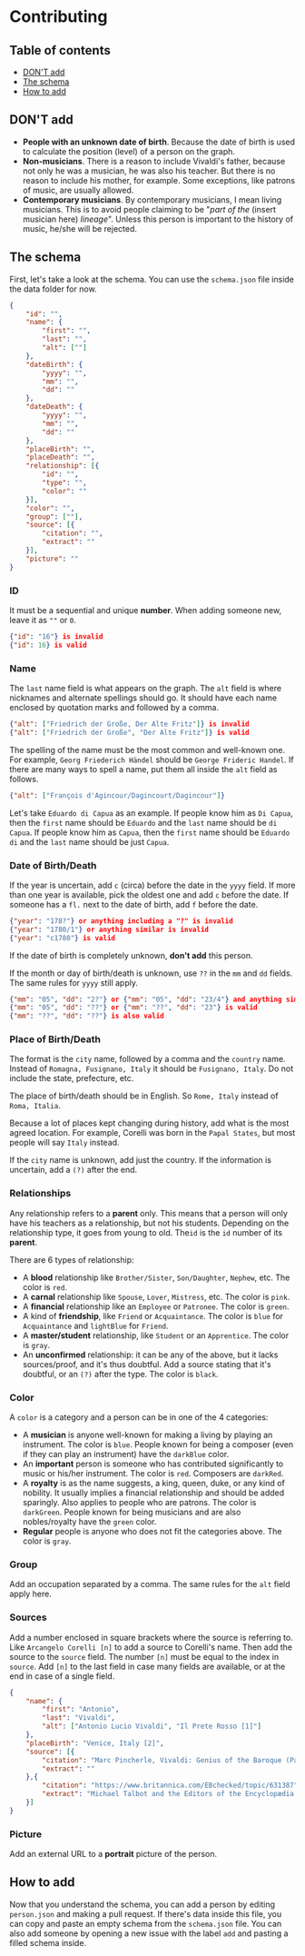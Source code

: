 # Contributing

## Table of contents
- [DON'T add](#dont-add)
- [The schema](#the-schema)
- [How to add](#how-to-add)

## DON'T add
- **People with an unknown date of birth**. Because the date of birth is used to calculate the position (level) of a person on the graph.
- **Non-musicians**. There is a reason to include Vivaldi's father, because not only he was a musician, he was also his teacher. But there is no reason to include his mother, for example. Some exceptions, like patrons of music, are usually allowed.
- **Contemporary musicians**. By contemporary musicians, I mean living musicians. This is to avoid people claiming to be "*part of the* (insert musician here) *lineage*". Unless this person is important to the history of music, he/she will be rejected.

## The schema

First, let's take a look at the schema. You can use the `schema.json` file inside the data folder for now.

```json
{
	"id": "",
	"name": {
		"first": "",
		"last": "",
		"alt": [""]
	},
	"dateBirth": {
		"yyyy": "",
		"mm": "",
		"dd": ""
	},
	"dateDeath": {
		"yyyy": "",
		"mm": "",
		"dd": ""
	},
	"placeBirth": "",
	"placeDeath": "",
	"relationship": [{
		"id": "",
		"type": "",
		"color": ""
	}],
	"color": "",
	"group": [""],
	"source": [{
		"citation": "",
		"extract": ""
	}],
	"picture": ""
}
```

### ID
It must be a sequential and unique **number**. When adding someone new, leave it as `""` or `0`.

```json
{"id": "16"} is invalid
{"id": 16} is valid
```

### Name
The `last` name field is what appears on the graph. The `alt` field is where nicknames and alternate spellings should go. It should have each name enclosed by quotation marks and followed by a comma.

```json
{"alt": ["Friedrich der Große, Der Alte Fritz"]} is invalid
{"alt": ["Friedrich der Große", "Der Alte Fritz"]} is valid
```

The spelling of the name must be the most common and well-known one. For example, `Georg Friederich Händel` should be `George Frideric Handel`. If there are many ways to spell a name, put them all inside the `alt` field as follows.

```json
{"alt": ["François d'Agincour/Dagincourt/Dagincour"]}
```

Let's take `Eduardo di Capua` as an example. If people know him as `Di Capua`, then the `first` name should be `Eduardo` and the `last` name should be `di Capua`. If people know him as `Capua`, then the `first` name should be `Eduardo di` and the `last` name should be just `Capua`.

### Date of Birth/Death
If the year is uncertain, add `c` (circa) before the date in the `yyyy` field. If more than one year is available, pick the oldest one and add `c` before the date. If someone has a `fl.` next to the date of birth, add `f` before the date.

```json
{"year": "178?"} or anything including a "?" is invalid
{"year": "1780/1"} or anything similar is invalid
{"year": "c1780"} is valid
```

If the date of birth is completely unknown, **don't add** this person.

If the month or day of birth/death is unknown, use `??` in the `mm` and `dd` fields. The same rules for `yyyy` still apply.

```json
{"mm": "05", "dd": "2?"} or {"mm": "05", "dd": "23/4"} and anything similar is invalid
{"mm": "05", "dd": "??"} or {"mm": "??", "dd": "23"} is valid
{"mm": "??", "dd": "??"} is also valid
```

### Place of Birth/Death

The format is the `city` name, followed by a comma and the `country` name. Instead of `Romagna, Fusignano, Italy` it should be `Fusignano, Italy`. Do not include the state, prefecture, etc.

The place of birth/death should be in English. So `Rome, Italy` instead of `Roma, Italia`.

Because a lot of places kept changing during history, add what is the most agreed location. For example, Corelli was born in the `Papal States`, but most people will say `Italy` instead.

If the `city` name is unknown, add just the country. If the information is uncertain, add a `(?)` after the end.

### Relationships

Any relationship refers to a **parent** only. This means that a person will only have his teachers as a relationship, but not his students. Depending on the relationship type, it goes from young to old. The`id` is the `id` number of its **parent**.

There are 6 types of relationship:
- A **blood** relationship like `Brother/Sister`, `Son/Daughter`, `Nephew`, etc. The color is `red`.
- A **carnal** relationship like `Spouse`, `Lover`, `Mistress`, etc. The color is `pink`.
- A **financial** relationship like an `Employee` or `Patronee`. The color is `green`.
- A kind of **friendship**, like `Friend` or `Acquaintance`. The color is `blue` for `Acquaintance` and `lightBlue` for `Friend`.
- A **master/student** relationship, like `Student` or an `Apprentice`. The color is `gray`.
- An **unconfirmed** relationship: it can be any of the above, but it lacks sources/proof, and it's thus doubtful. Add a source stating that it's doubtful, or an `(?)` after the type. The color is `black`.

### Color

A `color` is a category and a person can be in one of the 4 categories:

- A **musician** is anyone well-known for making a living by playing an instrument. The color is `blue`. People known for being a composer (even if they can play an instrument) have the `darkBlue` color.
- An **important** person is someone who has contributed significantly to music or his/her instrument. The color is `red`. Composers are `darkRed`.
- A **royalty** is as the name suggests, a king, queen, duke, or any kind of nobility. It usually implies a financial relationship and should be added sparingly. Also applies to people who are patrons. The color is `darkGreen`. People known for being musicians and are also nobles/royalty have the `green` color.
- **Regular** people is anyone who does not fit the categories above. The color is `gray`.

### Group

Add an occupation separated by a comma. The same rules for the `alt` field apply here.

### Sources

Add a number enclosed in square brackets where the source is referring to. Like `Arcangelo Corelli [n]` to add a source to Corelli's name. Then add the source to the `source` field. The number `[n]` must be equal to the index in `source`. Add `[n]` to the last field in case many fields are available, or at the end in case of a single field.

```json
{
	"name": {
		"first": "Antonio",
		"last": "Vivaldi",
		"alt": ["Antonio Lucio Vivaldi", "Il Prete Rosso [1]"]
	},
	"placeBirth": "Venice, Italy [2]",
	"source": [{
		"citation": "Marc Pincherle, Vivaldi: Genius of the Baroque (Paris: W. W. Norton & Company, Inc., 1957), 16",
		"extract": ""
	},{
		"citation": "https://www.britannica.com/EBchecked/topic/631387",
		"extract": "Michael Talbot and the Editors of the Encyclopædia Britannica, Antonio Vivaldi"
	}]
}
```

### Picture

Add an external URL to a **portrait** picture of the person.

## How to add

Now that you understand the schema, you can add a person by editing `person.json` and making a pull request. If there's data inside this file, you can copy and paste an empty schema from the `schema.json` file. You can also add someone by opening a new issue with the label `add` and pasting a filled schema inside.
